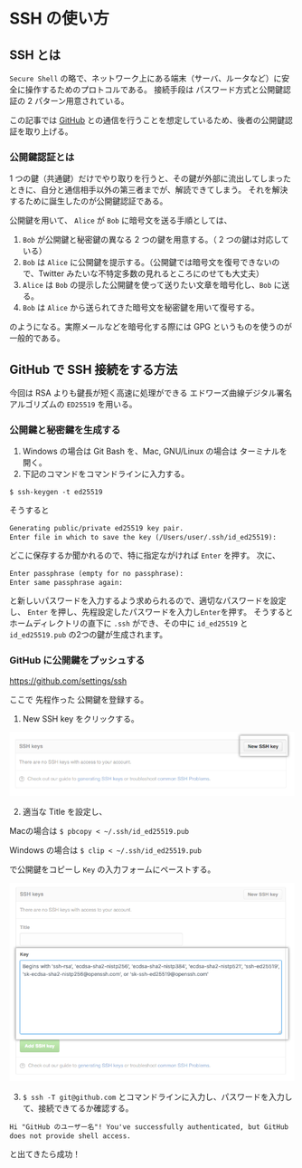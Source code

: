 # SSH の使い方
## SSH とは

`Secure Shell` の略で、ネットワーク上にある端末（サーバ、ルータなど）に安全に操作するためのプロトコルである。
接続手段は パスワード方式と公開鍵認証の 2 パターン用意されている。

この記事では [GitHub](https://github.com) との通信を行うことを想定しているため、後者の公開鍵認証を取り上げる。

### 公開鍵認証とは
1 つの鍵（共通鍵）だけでやり取りを行うと、その鍵が外部に流出してしまったときに、自分と通信相手以外の第三者までが、解読できてしまう。
それを解決するために誕生したのが公開鍵認証である。

公開鍵を用いて、 `Alice`  が  `Bob`  に暗号文を送る手順としては、
1.  `Bob` が公開鍵と秘密鍵の異なる 2 つの鍵を用意する。（ 2 つの鍵は対応している）
2.  `Bob` は  `Alice` に公開鍵を提示する。（公開鍵では暗号文を復号できないので、Twitter みたいな不特定多数の見れるところにのせても大丈夫）
3.  `Alice` は `Bob` の提示した公開鍵を使って送りたい文章を暗号化し、`Bob` に送る。
4.  `Bob` は `Alice` から送られてきた暗号文を秘密鍵を用いて復号する。 

のようになる。実際メールなどを暗号化する際には GPG というものを使うのが一般的である。

## GitHub で SSH 接続をする方法
今回は RSA よりも鍵長が短く高速に処理ができる エドワーズ曲線デジタル署名アルゴリズムの `ED25519` を用いる。

### 公開鍵と秘密鍵を生成する
1. Windows の場合は Git Bash を、Mac, GNU/Linux の場合は ターミナルを開く。
2. 下記のコマンドをコマンドラインに入力する。

 ```
$ ssh-keygen -t ed25519
```

そうすると

```
Generating public/private ed25519 key pair.
Enter file in which to save the key (/Users/user/.ssh/id_ed25519):
```

どこに保存するか聞かれるので、特に指定ながければ `Enter` を押す。
次に、

```
Enter passphrase (empty for no passphrase):
Enter same passphrase again:
```

と新しいパスワードを入力するよう求められるので、適切なパスワードを設定し、 `Enter` を押し、先程設定したパスワードを入力し`Enter`を押す。
そうするとホームディレクトリの直下に `.ssh` ができ、その中に `id_ed25519` と `id_ed25519.pub` の2つの鍵が生成されます。

### GitHub に公開鍵をプッシュする
https://github.com/settings/ssh 

ここで 先程作った 公開鍵を登録する。

1. New SSH key をクリックする。

![ssh-add-ssh-key](photo/ssh-add-ssh-key.png)

2. 適当な Title を設定し、

Macの場合は `$ pbcopy < ~/.ssh/id_ed25519.pub`

Windows の場合は `$ clip < ~/.ssh/id_ed25519.pub`

で公開鍵をコピーし `Key` の入力フォームにペーストする。

![ssh-key-paste](photo/ssh-key-paste.png)

3.  `$ ssh -T git@github.com` とコマンドラインに入力し、パスワードを入力して、接続できてるか確認する。

```
Hi "GitHub のユーザー名"! You've successfully authenticated, but GitHub does not provide shell access.
```

と出てきたら成功！